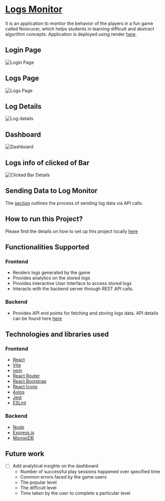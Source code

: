 # [Logs Monitor](https://game-monitor.onrender.com/)

It is an application to monitor the behavior of the players in a fun game called Noisrucer,
which helps students in learning difficult and abstract algorithm concepts. Application is deployed using render [here](https://game-monitor.onrender.com/).
## Login Page
![Login Page](https://github.com/DiptiPrabhavale11/Game-Monitor-React/assets/113642858/f13571b9-fe90-4048-9ba5-9a41c3392691)

## Logs Page
![Logs Page](https://github.com/DiptiPrabhavale11/Game-Monitor-React/assets/113642858/03a5a948-e0b4-44c3-858e-a613c692a7fb)

## Log Details
![Log details](https://github.com/DiptiPrabhavale11/Game-Monitor-React/assets/113642858/dc190114-1e2e-49fb-94e7-cd5d23c97297)

## Dashboard
![Dashboard](https://github.com/DiptiPrabhavale11/Game-Monitor-React/assets/113642858/aacb9d92-5041-463c-b6a4-75fc45c9920d)

## Logs info of clicked of Bar
![Clicked Bar Details](https://github.com/DiptiPrabhavale11/Game-Monitor-React/assets/113642858/97457f94-8c09-468f-9189-12c00f33d2d8)

## Sending Data to Log Monitor
 The [section](Documentation/C%23Adaptor.md) outlines the process of sending log 
 data via API calls.

## How to run this Project?

Please find the details on how to set up this project locally [here](Documentation/ProjectSetup.md)

## Functionalities Supported

### Frontend
- Renders logs generated by the game
- Provides analytics on the stored logs
- Provides interactive User Interface to access stored logs
- Interacts with the backend server through REST API calls.
  
### Backend
- Provides API end points for fetching and storing logs data. API details can be found here [here](Documentation/APIDetails.md)

## Technologies and libraries used

### Frontend

- [React](https://react.dev/)
- [Vite](https://vitejs.dev/guide/)
- [npm](https://docs.npmjs.com/getting-started/what-is-npm)
- [React Router](https://v5.reactrouter.com/web/guides/quick-start)
- [React Bootstrap](https://react-bootstrap.github.io/getting-started/introduction)
- [React Icons](https://react-icons.github.io/react-icons/search?q=loca)
- [Axios](https://github.com/axios/axios)
- [Jest](https://jestjs.io/docs/getting-started)
- [ESLint](https://eslint.org/docs/latest/use/getting-started)

### Backend

- [Node](https://nodejs.org/docs/)
- [Express.js](https://expressjs.com/)
- [MongoDB](https://www.mongodb.com/docs/)
  
## Future work

- [ ] Add analytical insights on the dashboard 
    - Number of successful play sessions happened over specified time
    - Common errors faced by the game users
    - The popular level
    - The difficult level
    -  Time taken by the user to complete a particular level
